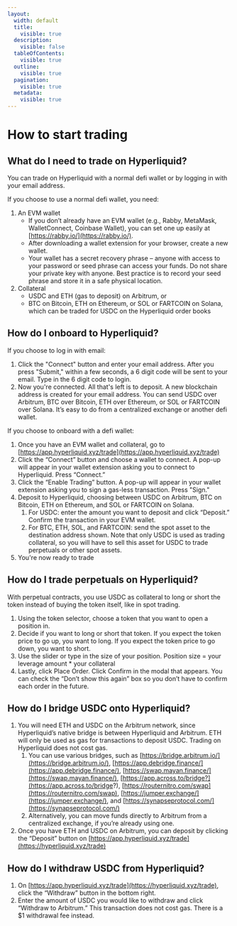 ```yaml
---
layout:
  width: default
  title:
    visible: true
  description:
    visible: false
  tableOfContents:
    visible: true
  outline:
    visible: true
  pagination:
    visible: true
  metadata:
    visible: true
---
```


# How to start trading

## What do I need to trade on Hyperliquid?

You can trade on Hyperliquid with a normal defi wallet or by logging in with your email address.

If you choose to use a normal defi wallet, you need:

1. An EVM wallet
   * If you don’t already have an EVM wallet (e.g., Rabby, MetaMask, WalletConnect, Coinbase Wallet), you can set one up easily at [https://rabby.io/](https://rabby.io/).
   * After downloading a wallet extension for your browser, create a new wallet.
   * Your wallet has a secret recovery phrase – anyone with access to your password or seed phrase can access your funds. Do not share your private key with anyone. Best practice is to record your seed phrase and store it in a safe physical location.
2. Collateral
   * USDC and ETH (gas to deposit) on Arbitrum, or
   * BTC on Bitcoin, ETH on Ethereum, or SOL or FARTCOIN on Solana, which can be traded for USDC on the Hyperliquid order books

## How do I onboard to Hyperliquid?

If you choose to log in with email:

1. Click the "Connect" button and enter your email address. After you press "Submit," within a few seconds, a 6 digit code will be sent to your email. Type in the 6 digit code to login.
2. Now you're connected. All that's left is to deposit. A new blockchain address is created for your email address. You can send USDC over Arbitrum, BTC over Bitcoin, ETH over Ethereum, or SOL or FARTCOIN over Solana. It’s easy to do from a centralized exchange or another defi wallet.

If you choose to onboard with a defi wallet:

1. Once you have an EVM wallet and collateral, go to [https://app.hyperliquid.xyz/trade](https://app.hyperliquid.xyz/trade)
2. Click the “Connect” button and choose a wallet to connect. A pop-up will appear in your wallet extension asking you to connect to Hyperliquid. Press “Connect.”
3. Click the “Enable Trading” button. A pop-up will appear in your wallet extension asking you to sign a gas-less transaction. Press "Sign."
4. Deposit to Hyperliquid, choosing between USDC on Arbitrum, BTC on Bitcoin, ETH on Ethereum, and SOL or FARTCOIN on Solana.
   1. For USDC: enter the amount you want to deposit and click “Deposit.” Confirm the transaction in your EVM wallet.
   2. For BTC, ETH, SOL, and FARTCOIN: send the spot asset to the destination address shown. Note that only USDC is used as trading collateral, so you will have to sell this asset for USDC to trade perpetuals or other spot assets.
5. You're now ready to trade

## How do I trade perpetuals on Hyperliquid?

With perpetual contracts, you use USDC as collateral to long or short the token instead of buying the token itself, like in spot trading.

1. Using the token selector, choose a token that you want to open a position in.
2. Decide if you want to long or short that token. If you expect the token price to go up, you want to long. If you expect the token price to go down, you want to short.
3. Use the slider or type in the size of your position. Position size = your leverage amount \* your collateral
4. Lastly, click Place Order. Click Confirm in the modal that appears. You can check the “Don’t show this again” box so you don’t have to confirm each order in the future.

## How do I bridge USDC onto Hyperliquid?

1. You will need ETH and USDC on the Arbitrum network, since Hyperliquid’s native bridge is between Hyperliquid and Arbitrum. ETH will only be used as gas for transactions to deposit USDC. Trading on Hyperliquid does not cost gas.
   1. You can use various bridges, such as [https://bridge.arbitrum.io/](https://bridge.arbitrum.io/), [https://app.debridge.finance/](https://app.debridge.finance/), [https://swap.mayan.finance/](https://swap.mayan.finance/), [https://app.across.to/bridge?](https://app.across.to/bridge?), [https://routernitro.com/swap](https://routernitro.com/swap), [https://jumper.exchange/](https://jumper.exchange/), and [https://synapseprotocol.com/](https://synapseprotocol.com/)
   2. Alternatively, you can move funds directly to Arbitrum from a centralized exchange, if you’re already using one.
2. Once you have ETH and USDC on Arbitrum, you can deposit by clicking the “Deposit” button on [https://app.hyperliquid.xyz/trade](https://hyperliquid.xyz/trade)

## How do I withdraw USDC from Hyperliquid?

1. On [https://app.hyperliquid.xyz/trade](https://hyperliquid.xyz/trade), click the “Withdraw” button in the bottom right.
2. Enter the amount of USDC you would like to withdraw and click “Withdraw to Arbitrum.” This transaction does not cost gas. There is a $1 withdrawal fee instead.


